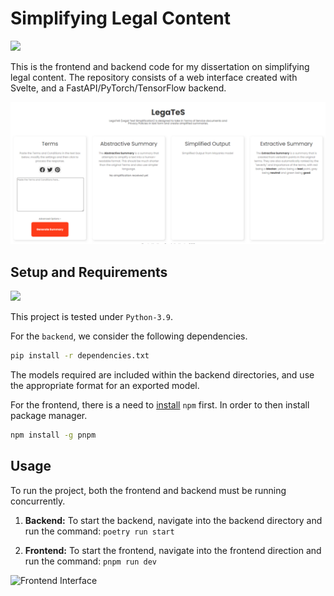 # Simplifying Legal Content

![](https://img.shields.io/badge/Python-3.9-green.svg)

This is the frontend and backend code for my dissertation on simplifying legal content. The repository consists of a web interface created with Svelte, and a FastAPI/PyTorch/TensorFlow backend.

![Frontend Interface](logo.png)

## Setup and Requirements
![](https://img.shields.io/badge/Python-3.9-green.svg)

This project is tested under `Python-3.9`.

For the `backend`, we consider the following dependencies.

```bash
pip install -r dependencies.txt
```

The models required are included within the backend directories, and use the appropriate format for an exported model.

For the frontend, there is a need to [install](https://nodejs.org/en/download/) `npm` first.
In order to then install package manager.

```bash
npm install -g pnpm
```

## Usage

To run the project, both the frontend and backend must be running concurrently. 

1. **Backend:** To start the backend, navigate into the backend directory and run the command:
```poetry run start```

2. **Frontend:** To start the frontend, navigate into the frontend direction and run the command:
```pnpm run dev```

![Frontend Interface](legates_example.png)
